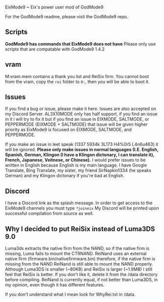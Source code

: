 EixMode9 ~ Eix's power user mod of GodMode9

For the GodMode9 readme, please visit the GodMode9 repo.

## Scripts

__GodMode9 has commands that EixMode9 does not have__
Please only use scripts that are compatable with GodMode9 1.4.2

## vram

M:vram.mem contains a thank you list and ReiSix firm.
You cannot boot from the vram, copy the `rei` folder to `0:`, then you will be able to boot it.

## Issues

If you find a bug or issue, please make it here.
Issues are also accepted on my Discord Server.
AL3X10MODE only has half support, if you find an issue in it i will try to fix it but if you find an issue in EIXMODE, SALTMODE, or PEPPERMODE (EIXMODE + SALTMODE) that issue will be given higher priority as EixMode9 is focused on EIXMODE, SALTMODE, and PEPPERMODE.

If you make an issue in leet speak (1337 5934k 3L173 H4%0r5 L4n6u463) it will be ignored.
__Please only make issues in normal languages (I.E. English, Spanish, German, Klingon (I have a Klingon dictonary, I can translate it), French, Japanese, Veitnese, or Chinese).__ I would prefer issues to be written in English because English is my main language. I have Google Translate, Bing Translate, my sister, my friend SirNapkin1334 (he speaks German) and my Klingon dictonary if you're bad at English.

## Discord

I have a Discord link as the splash message.
In order to get access to the EixMode9 channels you must type `?joineix`
My Discord will be printed upon successful compilation from source as well.

## Why I decided to put ReiSix instead of Luma3DS 9.0

Luma3ds extracts the native firm from the NAND, so if the native firm is missing, Luma fails to mount the CTRNAND.
ReiNand uses an external native firm (firmware.bin/nativefirmware.bin) therefore, if the native firm is missing from the NAND ReiNand is still able to mount the NAND properly.
Although Luma3DS is smaller (~80KB) and ReiSix is larger (~1.9MB) I still feel that ReiSix is better. If you don't like it, delete it from the /data directory before compiling.
ReiNand is currently equal, if not better than Luma3DS, in my opinion, even though it has different features.

If you don't understand what I mean look for WhyRei.txt in /data.

